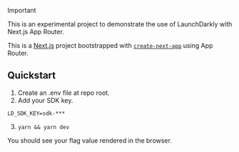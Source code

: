 > [!IMPORTANT]  
> This is an experimental project to demonstrate the use of LaunchDarkly with Next.js App Router.

This is a [Next.js](https://nextjs.org/) project bootstrapped with [`create-next-app`](https://github.com/vercel/next.js/tree/canary/packages/create-next-app) using App Router.

## Quickstart

1. Create an .env file at repo root.
2. Add your SDK key.

```dotenv
LD_SDK_KEY=sdk-***
```

3. `yarn && yarn dev`

You should see your flag value rendered in the browser.
